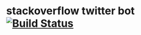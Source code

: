 # stackoverflow twitter bot[![Build Status](https://secure.travis-ci.org/xuwei-k/stackoverflow-bot.png)](http://travis-ci.org/xuwei-k/stackoverflow-bot)

